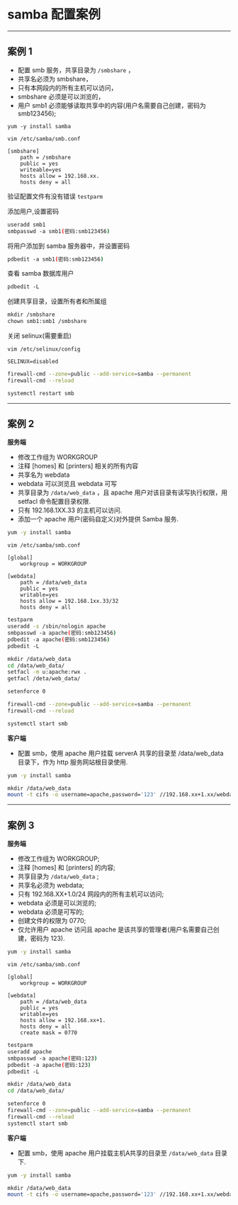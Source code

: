 # samba 配置案例

---

## 案例 1

- 配置 smb 服务，共享目录为 `/smbshare` ，
- 共享名必须为 smbshare，
- 只有本网段内的所有主机可以访问，
- smbshare 必须是可以浏览的，
- 用户 smb1 必须能够读取共享中的内容(用户名需要自己创建，密码为 smb123456);

```
yum -y install samba
```

```vim
vim /etc/samba/smb.conf

[smbshare]
	path = /smbshare
	public = yes
	writeable=yes
	hosts allow = 192.168.xx.
	hosts deny = all
```

验证配置文件有没有错误 `testparm`

添加用户,设置密码
```bash
useradd smb1
smbpasswd -a smb1(密码:smb123456)
```

将用户添加到 samba 服务器中，并设置密码
```bash
pdbedit -a smb1(密码:smb123456)
```

查看 samba 数据库用户
```bash
pdbedit -L
```

创建共享目录，设置所有者和所属组
```bash
mkdir /smbshare
chown smb1:smb1 /smbshare
```

关闭 selinux(需要重启)
```vim
vim /etc/selinux/config

SELINUX=disabled
```
```bash
firewall-cmd --zone=public --add-service=samba --permanent
firewall-cmd --reload

systemctl restart smb
```

---

## 案例 2

**服务端**
- 修改工作组为 WORKGROUP
- 注释 [homes] 和 [printers] 相关的所有内容
- 共享名为 webdata
- webdata 可以浏览且 webdata 可写
- 共享目录为 `/data/web_data` ，且 apache 用户对该目录有读写执行权限，用 setfacl 命令配置目录权限.
- 只有 192.168.1XX.33 的主机可以访问.
- 添加一个 apache 用户(密码自定义)对外提供 Samba 服务.

```bash
yum -y install samba
```
```vim
vim /etc/samba/smb.conf

[global]
	workgroup = WORKGROUP

[webdata]
	path = /data/web_data
	public = yes
	writable=yes
	hosts allow = 192.168.1xx.33/32
	hosts deny = all
```

```bash
testparm
useradd -s /sbin/nologin apache
smbpasswd -a apache(密码:smb123456)
pdbedit -a apache(密码:smb123456)
pdbedit -L

mkdir /data/web_data
cd /data/web_data/
setfacl -m u:apache:rwx .
getfacl /deta/web_data/
```

```bash
setenforce 0

firewall-cmd --zone=public --add-service=samba --permanent
firewall-cmd --reload

systemctl start smb
```


**客户端**
- 配置 smb，使用 apache 用户挂载 serverA 共享的目录至 /data/web_data 目录下，作为 http 服务网站根目录使用.

```bash
yum -y install samba

mkdir /data/web_data
mount -t cifs -o username=apache,password='123' //192.168.xx+1.xx/webdata /data/web_data
```

---

## 案例 3

**服务端**
- 修改工作组为 WORKGROUP;
- 注释 [homes] 和 [printers] 的内容;
- 共享目录为 `/data/web_data` ;
- 共享名必须为 webdata;
- 只有 192.168.XX+1.0/24 网段内的所有主机可以访问;
- webdata 必须是可以浏览的;
- webdata 必须是可写的;
- 创建文件的权限为 0770;
- 仅允许用户 apache 访问且 apache 是该共享的管理者(用户名需要自己创建，密码为 123).

```bash
yum -y install samba
```
```vim
vim /etc/samba/smb.conf

[global]
	workgroup = WORKGROUP

[webdata]
	path = /data/web_data
	public = yes
	writable=yes
	hosts allow = 192.168.xx+1.
	hosts deny = all
	create mask = 0770
```

```bash
testparm
useradd apache
smbpasswd -a apache(密码:123)
pdbedit -a apache(密码:123)
pdbedit -L

mkdir /data/web_data
cd /data/web_data/

```

```bash
setenforce 0
firewall-cmd --zone=public --add-service=samba --permanent
firewall-cmd --reload
systemctl start smb
```

**客户端**
- 配置 smb，使用 apache 用户挂载主机A共享的目录至 `/data/web_data` 目录下.

```bash
yum -y install samba

mkdir /data/web_data
mount -t cifs -o username=apache,password='123' //192.168.xx+1.xx/webdata /data/web_data
```